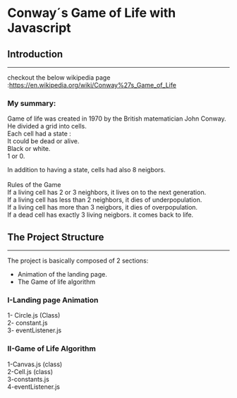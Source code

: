 # Conway´s Game of Life with Javascript

## Introduction

---

checkout the below wikipedia page :https://en.wikipedia.org/wiki/Conway%27s_Game_of_Life

### My summary:

Game of life was created in 1970 by the British matematician John Conway.
<br>
He divided a grid into cells.
<br>
Each cell had a state :
<br>
It could be dead or alive.
<br>
Black or white.
<br>
1 or 0.
<br>

In addition to having a state, cells had also 8 neigbors.
<br>
<br>
Rules of the Game
<br>
If a living cell has 2 or 3 neighbors, it lives on to the next generation.
<br>
If a living cell has less than 2 neighbors, it dies of underpopulation.
<br>
If a living cell has more than 3 neigbors, it dies of overpopulation.
<br>
If a dead cell has exactly 3 living neigbors. it comes back to life.
<br>

## The Project Structure

---

The project is basically composed of 2 sections:

- Animation of the landing page.
- The Game of life algorithm

### I-Landing page Animation

1- Circle.js (Class)
<br>
2- constant.js
<br>
3- eventListener.js
<br>

### II-Game of Life Algorithm

1-Canvas.js (class)
<br>
2-Cell.js (class)
<br>
3-constants.js
<br>
4-eventListener.js
<br>
